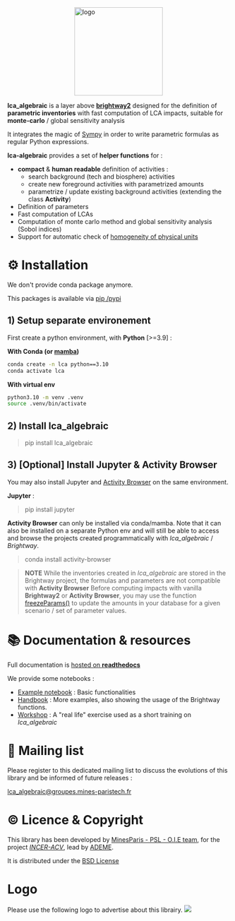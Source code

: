 

<img src="./doc/source/_static/img/logo_lca_algebraic.png" alt="logo" width="200" style="margin:auto;display:block"/>


**lca_algebraic** is a layer above [**brightway2**](https://brightway.dev/) designed for the definition of **parametric inventories** 
with fast computation of LCA impacts, suitable for **monte-carlo** / global sensitivity analysis 

It integrates the magic of [Sympy](https://www.sympy.org/en/index.html) in order to write parametric formulas as regular Python expressions.

**lca-algebraic** provides a set of **helper functions** for : 
* **compact** & **human readable** definition of activities :  
    * search background (tech and biosphere) activities 
    * create new foreground activities with parametrized amounts
    * parametrize / update existing background activities (extending the class **Activity**)
* Definition of parameters
* Fast computation of LCAs
* Computation of monte carlo method and global sensitivity analysis (Sobol indices) 
* Support for automatic check of [homogeneity of physical units](https://lca-algebraic.readthedocs.io/en/stable/api/units.html)

# ⚙ Installation

We don't provide conda package anymore.

This packages is available via [pip /pypi](https://pypi.org/project/lca-algebraic/)

## 1) Setup separate environement

First create a python environment, with **Python** [>=3.9] :

**With Conda (or [mamba](https://mamba.readthedocs.io/en/latest/index.html))**

```bash
conda create -n lca python==3.10
conda activate lca
```

**With virtual env**

```bash
python3.10 -m venv .venv
source .venv/bin/activate
```

## 2) Install lca_algebraic

> pip install lca_algebraic 

## 3) [Optional] Install Jupyter & Activity Browser 

You may also install Jupyter and [Activity Browser](https://github.com/LCA-ActivityBrowser/activity-browser) on the same 
environment.

**Jupyter** :
> pip  install jupyter

**Activity Browser** can only be installed via conda/mamba. Note that it can also be installed on a separate Python env and will 
still be able to access and browse the projects created programmatically with *lca_algebraic* / *Brightway*.  
> conda install activity-browser

> **NOTE**
> While the inventories created in *lca_algebraic* are stored in the Brightway project, 
> the formulas and parameters are not compatible with **Activity Browser**
> Before computing impacts with vanilla **Brightway2** or **Activity Browser**, 
> you may use the function [freezeParams()](https://lca-algebraic.readthedocs.io/en/stable/api/parameters.html#lca_algebraic.freezeParams) 
> to update the amounts in your database for a given scenario / set of parameter values.     




# 📚 Documentation & resources

Full documentation is [hosted on **readthedocs**](https://lca-algebraic.readthedocs.io/)

We provide some notebooks :
* [Example notebook](./notebooks/example-notebook.ipynb) : Basic functionalities  
* [Handbook](./notebooks/handbook.ipynb) : More examples, also showing the usage of the Brightway functions.
* [Workshop](https://git.sophia.mines-paristech.fr/oie/lca-algebraic-workshop) :
  A "real life" exercise used as a short training on *lca_algebraic*

# 📧 Mailing list

Please register to this dedicated mailing list to discuss the evolutions of this library and be informed of future releases :

[lca_algebraic@groupes.mines-paristech.fr](https://groupes.minesparis.psl.eu/wws/subscribe/lca_algebraic)


# © Licence & Copyright

This library has been developed by [MinesParis - PSL - O.I.E team](https://www.oie.minesparis.psl.eu/), for the project [*INCER-ACV*](https://librairie.ademe.fr/energies-renouvelables-reseaux-et-stockage/4448-incer-acv.html), 
lead by [ADEME](https://www.ademe.fr/). 

It is distributed under the [BSD License](./LICENSE)

# Logo

Please use the following logo to advertise about this librairy.
![](./doc/source/_static/img/logo_lca_algebraic.png)
